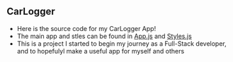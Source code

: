 ## CarLogger
- Here is the source code for my CarLogger App!
- The main app and stles can be found in [App.js](https://github.com/pamyjak/CarLogger/blob/master/App.js) and [Styles.js](https://github.com/pamyjak/CarLogger/blob/master/Styles.js)
- This is a project I started to begin my journey as a Full-Stack developer, and to hopefulyl make a useful app for myself and others
